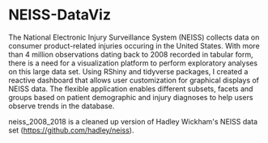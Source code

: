 # NEISS-DataViz
The National Electronic Injury Surveillance System (NEISS) collects data on consumer product-related injuries occuring in the United States. With more than 4 million observations dating back to 2008 recorded in tabular form, there is a need for a visualization platform to perform exploratory analyses on this large data set. Using RShiny and tidyverse packages, I created a reactive dashboard that allows user customization for graphical displays of NEISS data. The flexible application enables different subsets, facets and groups based on patient demographic and injury diagnoses to help users observe trends in the database.

neiss_2008_2018 is a cleaned up version of Hadley Wickham's NEISS data set (https://github.com/hadley/neiss).
